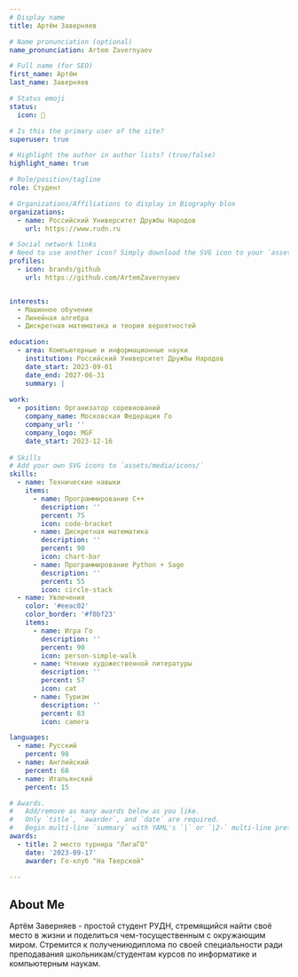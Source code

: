 ```yaml
---
# Display name
title: Артём Заверняев

# Name pronunciation (optional)
name_pronunciation: Artem Zavernyaev

# Full name (for SEO)
first_name: Артём
last_name: Заверняев

# Status emoji
status:
  icon: 🧭

# Is this the primary user of the site?
superuser: true

# Highlight the author in author lists? (true/false)
highlight_name: true

# Role/position/tagline
role: Студент

# Organizations/Affiliations to display in Biography blox
organizations:
  - name: Российский Университет Дружбы Народов
    url: https://www.rudn.ru

# Social network links
# Need to use another icon? Simply download the SVG icon to your `assets/media/icons/` folder.
profiles:
  - icon: brands/github
    url: https://github.com/ArtemZavernyaev


interests:
  - Машинное обучение
  - Линейная алгебра
  - Дискретная математика и теория вероятностей

education:
  - area: Компьютерные и информационные науки
    institution: Российский Университет Дружбы Народов
    date_start: 2023-09-01
    date_end: 2027-06-31
    summary: |
 
work:
  - position: Организатор соревнований
    company_name: Московская Федерация Го
    company_url: ''
    company_logo: MGF
    date_start: 2023-12-16
  
# Skills
# Add your own SVG icons to `assets/media/icons/`
skills:
  - name: Технические навыки
    items:
      - name: Программирование C++
        description: ''
        percent: 75
        icon: code-bracket
      - name: Дискретная математика
        description: ''
        percent: 90
        icon: chart-bar
      - name: Программирование Python + Sage
        description: ''
        percent: 55
        icon: circle-stack
  - name: Увлечения
    color: '#eeac02'
    color_border: '#f0bf23'
    items:
      - name: Игра Го
        description: ''
        percent: 90
        icon: person-simple-walk
      - name: Чтение художественной литературы
        description: ''
        percent: 57
        icon: cat
      - name: Туризм
        description: ''
        percent: 83
        icon: camera

languages:
  - name: Русский
    percent: 98
  - name: Английский
    percent: 68
  - name: Итальянский
    percent: 15

# Awards.
#   Add/remove as many awards below as you like.
#   Only `title`, `awarder`, and `date` are required.
#   Begin multi-line `summary` with YAML's `|` or `|2-` multi-line prefix and indent 2 spaces below.
awards:
  - title: 2 место турнира "ЛигаГО"
    date: '2023-09-17'
    awarder: Го-клуб "На Тверской"

---
```


## About Me
Артём Заверняев - простой студент РУДН, стремящийся найти своё место в жизни и поделиться чем-тосущественным с окружающим миром. Стремится к получениюдиплома по своей специальности ради преподавания школьникам/студентам курсов по информатике и компьютерным наукам.

